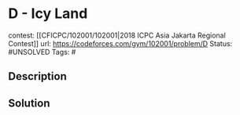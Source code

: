 # D - Icy Land

contest: [[CFICPC/102001/102001|2018 ICPC Asia Jakarta Regional Contest]]
url: https://codeforces.com/gym/102001/problem/D
Status: #UNSOLVED
Tags: #

## Description

## Solution

